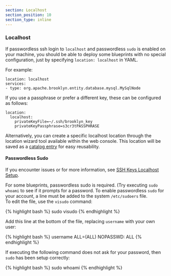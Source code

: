 ```yaml
---
section: Localhost
section_position: 10
section_type: inline
---
```


### Localhost

If passwordless ssh login to `localhost` and passwordless `sudo` is enabled on your 
machine, you should be able to deploy some blueprints with no special configuration,
just by specifying `location: localhost` in YAML.

For example:

    location: localhost
    services:
    - type: org.apache.brooklyn.entity.database.mysql.MySqlNode

If you use a passphrase or prefer a different key, these can be configured as follows:

    location:
      localhost:
        privateKeyFile=~/.ssh/brooklyn_key
        privateKeyPassphrase=s3cr3tPASSPHRASE


Alternatively, you can create a specific localhost location through the location wizard tool available within the web console.
This location will be saved as a [catalog entry](/guide/blueprints/catalog#locations-in-the-catalog) 
for easy reusability.


#### Passwordless Sudo

If you encounter issues or for more information, see [SSH Keys Localhost Setup](#localhost-setup). 

For some blueprints, passwordless sudo is required. (Try executing `sudo whoami` to see if it prompts for a password. 
To enable passwordless `sudo` for your account, a line must be added to the system `/etc/sudoers` file.  
To edit the file, use the `visudo` command:

{% highlight bash %}
sudo visudo
{% endhighlight %}

Add this line at the bottom of the file, replacing `username` with your own user:

{% highlight bash %}
username ALL=(ALL) NOPASSWD: ALL
{% endhighlight %}

If executing the following command does not ask for your password, then `sudo` has been setup correctly:

{% highlight bash %}
sudo whoami
{% endhighlight %}
